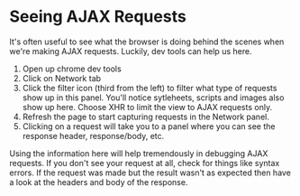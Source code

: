 # Seeing AJAX Requests

It's often useful to see what the browser is doing behind the scenes when we're making AJAX requests. Luckily, dev tools can help us here.

1. Open up chrome dev tools
2. Click on Network tab
3. Click the filter icon (third from the left) to filter what type of requests show up in this panel. You'll notice sytleheets, scripts and images also show up here. Choose XHR to limit the view to AJAX requests only.
3. Refresh the page to start capturing requests in the Network panel.
4. Clicking on a request will take you to a panel where you can see the response header, response/body, etc.

Using the information here will help tremendously in debugging AJAX requests. If you don't see your request at all, check for things like syntax errors. If the request was made but the result wasn't as expected then have a look at the headers and body of the response.
